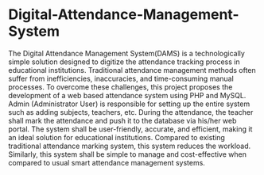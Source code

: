 # Digital-Attendance-Management-System
The Digital Attendance Management System(DAMS) is a technologically simple solution designed to digitize the attendance tracking process in educational institutions. Traditional attendance management methods often suffer from inefficiencies, inaccuracies, and time-consuming manual processes. To overcome these challenges, this project proposes the development of a web based attendance system using PHP and MySQL. 
Admin (Administrator User) is responsible for setting up the entire system such as adding subjects, teachers, etc.  During the attendance, the teacher shall mark the attendance and push it to the database via his/her web portal. The system shall be user-friendly, accurate, and efficient, making it an ideal solution for educational institutions. Compared to existing traditional attendance marking system, this system reduces the workload. Similarly, this system shall be simple to manage and cost-effective when compared to usual smart attendance management systems.
